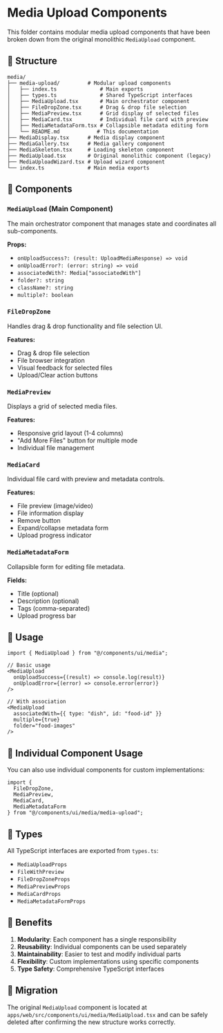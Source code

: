 # Media Upload Components

This folder contains modular media upload components that have been broken down from the original monolithic `MediaUpload` component.

## 📁 Structure

```
media/
├── media-upload/         # Modular upload components
│   ├── index.ts              # Main exports
│   ├── types.ts              # Shared TypeScript interfaces
│   ├── MediaUpload.tsx       # Main orchestrator component
│   ├── FileDropZone.tsx      # Drag & drop file selection
│   ├── MediaPreview.tsx      # Grid display of selected files
│   ├── MediaCard.tsx         # Individual file card with preview
│   ├── MediaMetadataForm.tsx # Collapsible metadata editing form
│   └── README.md            # This documentation
├── MediaDisplay.tsx      # Media display component
├── MediaGallery.tsx      # Media gallery component
├── MediaSkeleton.tsx     # Loading skeleton component
├── MediaUpload.tsx       # Original monolithic component (legacy)
├── MediaUploadWizard.tsx # Upload wizard component
└── index.ts              # Main media exports
```

## 🧩 Components

### `MediaUpload` (Main Component)
The main orchestrator component that manages state and coordinates all sub-components.

**Props:**
- `onUploadSuccess?: (result: UploadMediaResponse) => void`
- `onUploadError?: (error: string) => void`
- `associatedWith?: Media["associatedWith"]`
- `folder?: string`
- `className?: string`
- `multiple?: boolean`

### `FileDropZone`
Handles drag & drop functionality and file selection UI.

**Features:**
- Drag & drop file selection
- File browser integration
- Visual feedback for selected files
- Upload/Clear action buttons

### `MediaPreview`
Displays a grid of selected media files.

**Features:**
- Responsive grid layout (1-4 columns)
- "Add More Files" button for multiple mode
- Individual file management

### `MediaCard`
Individual file card with preview and metadata controls.

**Features:**
- File preview (image/video)
- File information display
- Remove button
- Expand/collapse metadata form
- Upload progress indicator

### `MediaMetadataForm`
Collapsible form for editing file metadata.

**Fields:**
- Title (optional)
- Description (optional)
- Tags (comma-separated)
- Upload progress bar

## 🚀 Usage

```tsx
import { MediaUpload } from "@/components/ui/media";

// Basic usage
<MediaUpload 
  onUploadSuccess={(result) => console.log(result)}
  onUploadError={(error) => console.error(error)}
/>

// With association
<MediaUpload 
  associatedWith={{ type: "dish", id: "food-id" }}
  multiple={true}
  folder="food-images"
/>
```

## 🔧 Individual Component Usage

You can also use individual components for custom implementations:

```tsx
import { 
  FileDropZone, 
  MediaPreview, 
  MediaCard,
  MediaMetadataForm 
} from "@/components/ui/media/media-upload";
```

## 📝 Types

All TypeScript interfaces are exported from `types.ts`:

- `MediaUploadProps`
- `FileWithPreview`
- `FileDropZoneProps`
- `MediaPreviewProps`
- `MediaCardProps`
- `MediaMetadataFormProps`

## 🎯 Benefits

1. **Modularity**: Each component has a single responsibility
2. **Reusability**: Individual components can be used separately
3. **Maintainability**: Easier to test and modify individual parts
4. **Flexibility**: Custom implementations using specific components
5. **Type Safety**: Comprehensive TypeScript interfaces

## 🔄 Migration

The original `MediaUpload` component is located at `apps/web/src/components/ui/media/MediaUpload.tsx` and can be safely deleted after confirming the new structure works correctly. 